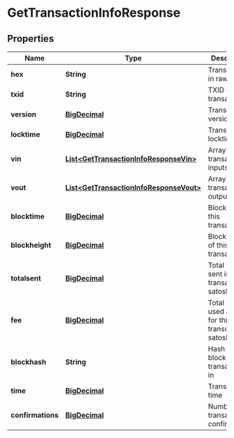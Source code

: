 
# GetTransactionInfoResponse

## Properties
Name | Type | Description | Notes
------------ | ------------- | ------------- | -------------
**hex** | **String** | Transaction in raw hex |  [optional]
**txid** | **String** | TXID of transaction |  [optional]
**version** | [**BigDecimal**](BigDecimal.md) | Transaction version |  [optional]
**locktime** | [**BigDecimal**](BigDecimal.md) | Transaction locktime |  [optional]
**vin** | [**List&lt;GetTransactionInfoResponseVin&gt;**](GetTransactionInfoResponseVin.md) | Array of transaction inputs |  [optional]
**vout** | [**List&lt;GetTransactionInfoResponseVout&gt;**](GetTransactionInfoResponseVout.md) | Array of transaction outputs |  [optional]
**blocktime** | [**BigDecimal**](BigDecimal.md) | Block time of this transaction |  [optional]
**blockheight** | [**BigDecimal**](BigDecimal.md) | Block height of this transaction |  [optional]
**totalsent** | [**BigDecimal**](BigDecimal.md) | Total NEBL sent in this transaction in satoshis |  [optional]
**fee** | [**BigDecimal**](BigDecimal.md) | Total NEBL used as fee for this transcation in satoshis |  [optional]
**blockhash** | **String** | Hash of the block this transaction is in |  [optional]
**time** | [**BigDecimal**](BigDecimal.md) | Transaction time |  [optional]
**confirmations** | [**BigDecimal**](BigDecimal.md) | Number of transaction confirmations |  [optional]



